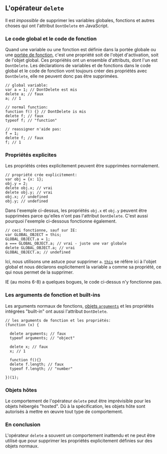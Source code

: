 ## L'opérateur `delete`

Il est *impossible* de supprimer les variables globales, fonctions et autres choses qui ont l'attribut `DontDelete` en JavaScript.

### Le code global et le code de fonction

Quand une variable ou une fonction est définie dans la portée globale ou une [portée de fonction](#function.scopes), c'est une propriété soit de l'objet d'activation, soit de l'objet global.
Ces propriétés ont un ensemble d'attributs, dont l'un est `DontDelete`. Les déclarations de variables et de fonctions dans le code global et le code de fonction vont toujours créer des propriétés avec `DontDelete`, elle ne peuvent donc pas être supprimées.

    // global variable:
    var a = 1; // DontDelete est mis
    delete a; // faux
    a; // 1
    
    // normal function:
    function f() {} // DontDelete is mis
    delete f; // faux
    typeof f; // "function"
    
    // reassigner n'aide pas:
    f = 1;
    delete f; // faux
    f; // 1

### Propriétés explicites

Les propriétés crées explicitement peuvent être supprimées normalement.

    // propriété crée explicitement:
    var obj = {x: 1};
    obj.y = 2;
    delete obj.x; // vrai
    delete obj.y; // vrai
    obj.x; // undefined
    obj.y; // undefined

Dans l'exemple ci-dessus, les propriétés `obj.x` et `obj.y` peuvent être supprimées parce qu'elles n'ont pas l'attribut `DontDelete`. C'est aussi pourquoi l'exemple ci-dessous fonctionne également.

    // ceci fonctionne, sauf sur IE:
    var GLOBAL_OBJECT = this;
    GLOBAL_OBJECT.a = 1;
    a === GLOBAL_OBJECT.a; // vrai - juste une var globale
    delete GLOBAL_OBJECT.a; // vrai
    GLOBAL_OBJECT.a; // undefined

Ici, nous utilisons une astuce pour supprimer `a`. [`this`](#function.this) se réfère ici à l'objet global et nous déclarons explicitement la variable `a` comme sa propriété, ce qui nous permet de la supprimer.

IE (au moins 6-8) a quelques bogues, le code ci-dessus n'y fonctionne pas.

### Les arguments de fonction et built-ins

Les arguments normaux de fonctions, [objets `arguments`](#Function.arguments) et les propriétés intégrées "built-in" ont aussi l'attribut `DontDelete`.

    // les arguments de fonction et les propriétés:
    (function (x) {
    
      delete arguments; // faux
      typeof arguments; // "object"
      
      delete x; // faux
      x; // 1
      
      function f(){}
      delete f.length; // faux
      typeof f.length; // "number"
      
    })(1);

### Objets hôtes

Le comportement de l'opérateur `delete` peut être imprévisible pour les objets hébergés "hosted". Dû à la spécification, les objets hôte sont autorisés à mettre en œuvre tout type de comportement.
    
### En conclusion

L'opérateur `delete` a souvent un comportement inattendu et ne peut être utilisé que pour supprimer les propriétés explicitement définies sur des objets normaux.

